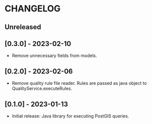 # CHANGELOG

## Unreleased

## [0.3.0] - 2023-02-10

- Remove unnecessary fields from models.

## [0.2.0] - 2023-02-06

- Remove quality rule file reader. Rules are passed as java object to QualityService.executeRules.

## [0.1.0] - 2023-01-13

- Initial release: Java library for executing PostGIS queries.

